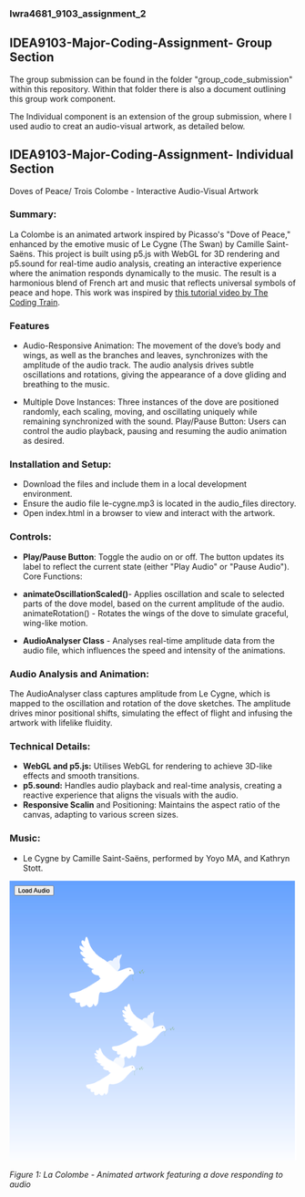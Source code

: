 ### lwra4681_9103_assignment_2
## IDEA9103-Major-Coding-Assignment- Group Section
The group submission can be found in the folder "group_code_submission" within this repository. Within that folder there is also a document outlining this group work component. 

The Individual component is an extension of the group submission, where I used audio to creat an audio-visual artwork, as detailed below.


## IDEA9103-Major-Coding-Assignment- Individual Section
Doves of Peace/ Trois Colombe - Interactive Audio-Visual Artwork

### Summary:
La Colombe is an animated artwork inspired by Picasso's "Dove of Peace," enhanced by the emotive music of Le Cygne (The Swan) by Camille Saint-Saëns. This project is built using p5.js with WebGL for 3D rendering and p5.sound for real-time audio analysis, creating an interactive experience where the animation responds dynamically to the music. The result is a harmonious blend of French art and music that reflects universal symbols of peace and hope. This work was inspired by [this tutorial video by The Coding Train](https://www.youtube.com/watch?v=NCCHQwNAN6Y).


### Features

- Audio-Responsive Animation: The movement of the dove’s body and wings, as well as the branches and leaves, synchronizes with the amplitude of the audio track. The audio analysis drives subtle oscillations and rotations, giving the appearance of a dove gliding and breathing to the music.

- Multiple Dove Instances: Three instances of the dove are positioned randomly, each scaling, moving, and oscillating uniquely while remaining synchronized with the sound.
Play/Pause Button: Users can control the audio playback, pausing and resuming the audio animation as desired.

### Installation and Setup:

- Download the files and include them in a local development environment.
- Ensure the audio file le-cygne.mp3 is located in the audio_files directory.
- Open index.html in a browser to view and interact with the artwork.

### Controls:

- **Play/Pause Button**: Toggle the audio on or off. The button updates its label to reflect the current state (either "Play Audio" or "Pause Audio").
Core Functions:

- **animateOscillationScaled()**- Applies oscillation and scale to selected parts of the dove model, based on the current amplitude of the audio.
animateRotation() - Rotates the wings of the dove to simulate graceful, wing-like motion.
- **AudioAnalyser Class** - Analyses real-time amplitude data from the audio file, which influences the speed and intensity of the animations.

### Audio Analysis and Animation:
The AudioAnalyser class captures amplitude from Le Cygne, which is mapped to the oscillation and rotation of the dove sketches. The amplitude drives minor positional shifts, simulating the effect of flight and infusing the artwork with lifelike fluidity.

### Technical Details:

- **WebGL and p5.js:** Utilises WebGL for rendering to achieve 3D-like effects and smooth transitions.
- **p5.sound:** Handles audio playback and real-time analysis, creating a reactive experience that aligns the visuals with the audio.
- **Responsive Scalin** and Positioning: Maintains the aspect ratio of the canvas, adapting to various screen sizes.

###  Music:

- Le Cygne by Camille Saint-Saëns, performed by Yoyo MA, and Kathryn Stott.

![An image of the artowrk as an example](readmeImages/example2.png)

*Figure 1: La Colombe - Animated artwork featuring a dove responding to audio*


